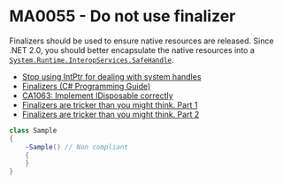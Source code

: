 # MA0055 - Do not use finalizer

Finalizers should be used to ensure native resources are released. Since .NET 2.0, you should better encapsulate the native resources into a [`System.Runtime.InteropServices.SafeHandle`](https://learn.microsoft.com/en-us/dotnet/api/system.runtime.interopservices.safehandle?WT.mc_id=DT-MVP-5003978).

- [Stop using IntPtr for dealing with system handles](https://www.meziantou.net/2019/05/13/stop-using-intptr-for-dealing-with-system-handles)
- [Finalizers (C# Programming Guide)](https://learn.microsoft.com/en-us/dotnet/csharp/programming-guide/classes-and-structs/finalizers?WT.mc_id=DT-MVP-5003978)
- [CA1063: Implement IDisposable correctly](https://learn.microsoft.com/en-us/dotnet/fundamentals/code-analysis/quality-rules/ca1063?WT.mc_id=DT-MVP-5003978)
- [Finalizers are tricker than you might think. Part 1](https://sergeyteplyakov.github.io/Blog/production_investigations/2025/02/26/Finalizers_are_tricker_than_you_might_think_p1.html)
- [Finalizers are tricker than you might think. Part 2](https://sergeyteplyakov.github.io/Blog/2025/03/27/Finalizers_are_tricker_than_you_might_think_p2.html)

````csharp
class Sample
{
    ~Sample() // Non compliant
    {
    }
}
````
